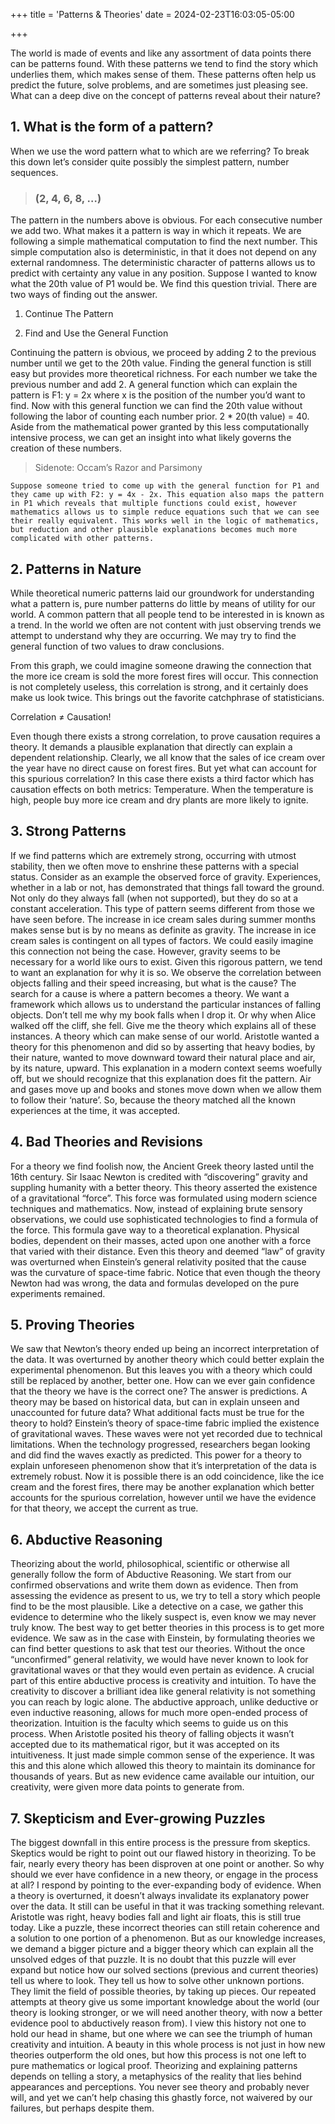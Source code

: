 +++
title = 'Patterns & Theories'
date = 2024-02-23T16:03:05-05:00

+++

The world is made of events and like any assortment of data points there can be patterns found. With these patterns we tend to find the story which underlies them, which makes sense of them. These patterns often help us predict the future, solve problems, and are sometimes just pleasing see. What can a deep dive on the concept of patterns reveal about their nature?

## 1. What is the form of a pattern?

When we use the word pattern what to which are we referring? To break this down let’s consider quite possibly the simplest pattern, number sequences.

> ### (2, 4, 6, 8, …)

The pattern in the numbers above is obvious. For each consecutive number we add two. What makes it a pattern is way in which it repeats. We are following a simple mathematical computation to find the next number. This simple computation also is deterministic, in that it does not depend on any external randomness. The deterministic character of patterns allows us to predict with certainty any value in any position. Suppose I wanted to know what the 20th value of P1 would be. We find this question trivial. There are two ways of finding out the answer.

1. Continue The Pattern

2. Find and Use the General Function

Continuing the pattern is obvious, we proceed by adding 2 to the previous number until we get to the 20th value. Finding the general function is still easy but provides more theoretical richness. For each number we take the previous number and add 2. A general function which can explain the pattern is F1: y = 2x where x is the position of the number you’d want to find. Now with this general function we can find the 20th value without following the labor of counting each number prior. 2 \* 20(th value) = 40. Aside from the mathematical power granted by this less computationally intensive process, we can get an insight into what likely governs the creation of these numbers.

> Sidenote: Occam’s Razor and Parsimony

`Suppose someone tried to come up with the general function for P1 and they came up with F2: y = 4x - 2x. This equation also maps the pattern in P1 which reveals that multiple functions could exist, however mathematics allows us to simple reduce equations such that we can see their really equivalent. This works well in the logic of mathematics, but reduction and other plausible explanations becomes much more complicated with other patterns.`

## 2. Patterns in Nature

While theoretical numeric patterns laid our groundwork for understanding what a pattern is, pure number patterns do little by means of utility for our world. A common pattern that all people tend to be interested in is known as a trend. In the world we often are not content with just observing trends we attempt to understand why they are occurring. We may try to find the general function of two values to draw conclusions.

From this graph, we could imagine someone drawing the connection that the more ice cream is sold the more forest fires will occur. This connection is not completely useless, this correlation is strong, and it certainly does make us look twice. This brings out the favorite catchphrase of statisticians.

Correlation ≠ Causation!

Even though there exists a strong correlation, to prove causation requires a theory. It demands a plausible explanation that directly can explain a dependent relationship. Clearly, we all know that the sales of ice cream over the year have no direct cause on forest fires. But yet what can account for this spurious correlation? In this case there exists a third factor which has causation effects on both metrics: Temperature. When the temperature is high, people buy more ice cream and dry plants are more likely to ignite.

## 3. Strong Patterns

If we find patterns which are extremely strong, occurring with utmost stability, then we often move to enshrine these patterns with a special status. Consider as an example the observed force of gravity. Experiences, whether in a lab or not, has demonstrated that things fall toward the ground. Not only do they always fall (when not supported), but they do so at a constant acceleration. This type of pattern seems different from those we have seen before. The increase in ice cream sales during summer months makes sense but is by no means as definite as gravity. The increase in ice cream sales is contingent on all types of factors. We could easily imagine this connection not being the case. However, gravity seems to be necessary for a world like ours to exist. Given this rigorous pattern, we tend to want an explanation for why it is so. We observe the correlation between objects falling and their speed increasing, but what is the cause? The search for a cause is where a pattern becomes a theory. We want a framework which allows us to understand the particular instances of falling objects. Don’t tell me why my book falls when I drop it. Or why when Alice walked off the cliff, she fell. Give me the theory which explains all of these instances. A theory which can make sense of our world. Aristotle wanted a theory for this phenomenon and did so by asserting that heavy bodies, by their nature, wanted to move downward toward their natural place and air, by its nature, upward. This explanation in a modern context seems woefully off, but we should recognize that this explanation does fit the pattern. Air and gases move up and books and stones move down when we allow them to follow their ‘nature’. So, because the theory matched all the known experiences at the time, it was accepted.

## 4. Bad Theories and Revisions

For a theory we find foolish now, the Ancient Greek theory lasted until the 16th century. Sir Isaac Newton is credited with “discovering” gravity and suppling humanity with a better theory. This theory asserted the existence of a gravitational “force”. This force was formulated using modern science techniques and mathematics. Now, instead of explaining brute sensory observations, we could use sophisticated technologies to find a formula of the force. This formula gave way to a theoretical explanation. Physical bodies, dependent on their masses, acted upon one another with a force that varied with their distance. Even this theory and deemed “law” of gravity was overturned when Einstein’s general relativity posited that the cause was the curvature of space-time fabric. Notice that even though the theory Newton had was wrong, the data and formulas developed on the pure experiments remained.

## 5. Proving Theories

We saw that Newton’s theory ended up being an incorrect interpretation of the data. It was overturned by another theory which could better explain the experimental phenomenon. But this leaves you with a theory which could still be replaced by another, better one. How can we ever gain confidence that the theory we have is the correct one? The answer is predictions. A theory may be based on historical data, but can in explain unseen and unaccounted for future data? What additional facts must be true for the theory to hold? Einstein’s theory of space-time fabric implied the existence of gravitational waves. These waves were not yet recorded due to technical limitations. When the technology progressed, researchers began looking and did find the waves exactly as predicted. This power for a theory to explain unforeseen phenomenon show that it’s interpretation of the data is extremely robust. Now it is possible there is an odd coincidence, like the ice cream and the forest fires, there may be another explanation which better accounts for the spurious correlation, however until we have the evidence for that theory, we accept the current as true.

## 6. Abductive Reasoning

Theorizing about the world, philosophical, scientific or otherwise all generally follow the form of Abductive Reasoning. We start from our confirmed observations and write them down as evidence. Then from assessing the evidence as present to us, we try to tell a story which people find to be the most plausible. Like a detective on a case, we gather this evidence to determine who the likely suspect is, even know we may never truly know. The best way to get better theories in this process is to get more evidence. We saw as in the case with Einstein, by formulating theories we can find better questions to ask that test our theories. Without the once “unconfirmed” general relativity, we would have never known to look for gravitational waves or that they would even pertain as evidence. A crucial part of this entire abductive process is creativity and intuition. To have the creativity to discover a brilliant idea like general relativity is not something you can reach by logic alone. The abductive approach, unlike deductive or even inductive reasoning, allows for much more open-ended process of theorization. Intuition is the faculty which seems to guide us on this process. When Aristotle posited his theory of falling objects it wasn’t accepted due to its mathematical rigor, but it was accepted on its intuitiveness. It just made simple common sense of the experience. It was this and this alone which allowed this theory to maintain its dominance for thousands of years. But as new evidence came available our intuition, our creativity, were given more data points to generate from.

## 7. Skepticism and Ever-growing Puzzles

The biggest downfall in this entire process is the pressure from skeptics. Skeptics would be right to point out our flawed history in theorizing. To be fair, nearly every theory has been disproven at one point or another. So why should we ever have confidence in a new theory, or engage in the process at all? I respond by pointing to the ever-expanding body of evidence. When a theory is overturned, it doesn’t always invalidate its explanatory power over the data. It still can be useful in that it was tracking something relevant. Aristotle was right, heavy bodies fall and light air floats, this is still true today. Like a puzzle, these incorrect theories can still retain coherence and a solution to one portion of a phenomenon. But as our knowledge increases, we demand a bigger picture and a bigger theory which can explain all the unsolved edges of that puzzle. It is no doubt that this puzzle will ever expand but notice how our solved sections (previous and current theories) tell us where to look. They tell us how to solve other unknown portions. They limit the field of possible theories, by taking up pieces. Our repeated attempts at theory give us some important knowledge about the world (our theory is looking stronger, or we will need another theory, with now a better evidence pool to abductively reason from). I view this history not one to hold our head in shame, but one where we can see the triumph of human creativity and intuition. A beauty in this whole process is not just in how new theories outperform the old ones, but how this process is not one left to pure mathematics or logical proof. Theorizing and explaining patterns depends on telling a story, a metaphysics of the reality that lies behind appearances and perceptions. You never see theory and probably never will, and yet we can’t help chasing this ghastly force, not waivered by our failures, but perhaps despite them.
